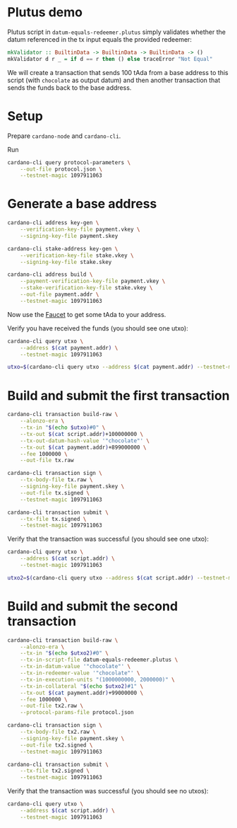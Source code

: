 # Plutus demo

Plutus script in `datum-equals-redeemer.plutus` simply validates whether the datum referenced in the tx input equals the provided redeemer:
```haskell
mkValidator :: BuiltinData -> BuiltinData -> BuiltinData -> ()
mkValidator d r _ = if d == r then () else traceError "Not Equal"
```

We will create a transaction that sends 100 tAda from a base address to this script (with `chocolate` as output datum) and then another transaction that sends the funds back to the base address.

# Setup

Prepare `cardano-node` and `cardano-cli`.

Run
```bash
cardano-cli query protocol-parameters \
    --out-file protocol.json \
    --testnet-magic 1097911063
```

# Generate a base address

```bash
cardano-cli address key-gen \
    --verification-key-file payment.vkey \
    --signing-key-file payment.skey

cardano-cli stake-address key-gen \
    --verification-key-file stake.vkey \
    --signing-key-file stake.skey

cardano-cli address build \
    --payment-verification-key-file payment.vkey \
    --stake-verification-key-file stake.vkey \
    --out-file payment.addr \
    --testnet-magic 1097911063
```

Now use the [Faucet](https://testnets.cardano.org/en/testnets/cardano/tools/faucet/) to get some tAda to your address.

Verify you have received the funds (you should see one utxo):
```bash
cardano-cli query utxo \
    --address $(cat payment.addr) \
    --testnet-magic 1097911063

utxo=$(cardano-cli query utxo --address $(cat payment.addr) --testnet-magic 1097911063 | awk '{w=$1} END{print w}')
```

# Build and submit the first transaction

```bash
cardano-cli transaction build-raw \
    --alonzo-era \
    --tx-in "$(echo $utxo)#0" \
    --tx-out $(cat script.addr)+100000000 \
    --tx-out-datum-hash-value '"chocolate"' \
    --tx-out $(cat payment.addr)+899000000 \
    --fee 1000000 \
    --out-file tx.raw

cardano-cli transaction sign \
    --tx-body-file tx.raw \
    --signing-key-file payment.skey \
    --out-file tx.signed \
    --testnet-magic 1097911063

cardano-cli transaction submit \
    --tx-file tx.signed \
    --testnet-magic 1097911063
```

Verify that the transaction was successful (you should see one utxo):
```bash
cardano-cli query utxo \
    --address $(cat script.addr) \
    --testnet-magic 1097911063

utxo2=$(cardano-cli query utxo --address $(cat script.addr) --testnet-magic 1097911063 | awk '{w=$1} END{print w}')
```

# Build and submit the second transaction

```bash
cardano-cli transaction build-raw \
    --alonzo-era \
    --tx-in "$(echo $utxo2)#0" \
    --tx-in-script-file datum-equals-redeemer.plutus \
    --tx-in-datum-value '"chocolate"' \
    --tx-in-redeemer-value '"chocolate"' \
    --tx-in-execution-units "(1000000000, 2000000)" \
    --tx-in-collateral "$(echo $utxo2)#1" \
    --tx-out $(cat payment.addr)+99000000 \
    --fee 1000000 \
    --out-file tx2.raw \
    --protocol-params-file protocol.json

cardano-cli transaction sign \
    --tx-body-file tx2.raw \
    --signing-key-file payment.skey \
    --out-file tx2.signed \
    --testnet-magic 1097911063

cardano-cli transaction submit \
    --tx-file tx2.signed \
    --testnet-magic 1097911063
```

Verify that the transaction was successful (you should see no utxos):
```bash
cardano-cli query utxo \
    --address $(cat script.addr) \
    --testnet-magic 1097911063
```
